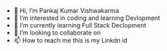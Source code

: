 - 👋 Hi, I’m Pankaj Kumar Vishwakarma
- 👀 I’m interested in coding and learning Devlopment
- 🌱 I’m currently learning Full Stack Declopment
- 💞️ I’m looking to collaborate on 
- 📫 How to reach me this is my Linkdn id 

<!---
VISHWAKARMAJ/VISHWAKARMAJ is a ✨ special ✨ repository because its `README.md` (this file) appears on your GitHub profile.
You can click the Preview link to take a look at your changes.
--->
